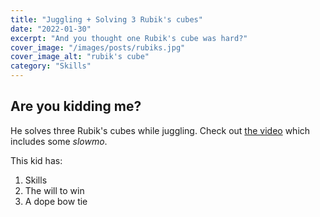 ```yaml
---
title: "Juggling + Solving 3 Rubik's cubes"
date: "2022-01-30"
excerpt: "And you thought one Rubik's cube was hard?"
cover_image: "/images/posts/rubiks.jpg"
cover_image_alt: "rubik's cube"
category: "Skills"
---
```


## Are you kidding me?

He solves three Rubik's cubes while juggling. Check out [the video](https://www.youtube.com/watch?v=q6AsllXpKBU) which includes some _slowmo_.

This kid has:

1. Skills
2. The will to win
3. A dope bow tie
